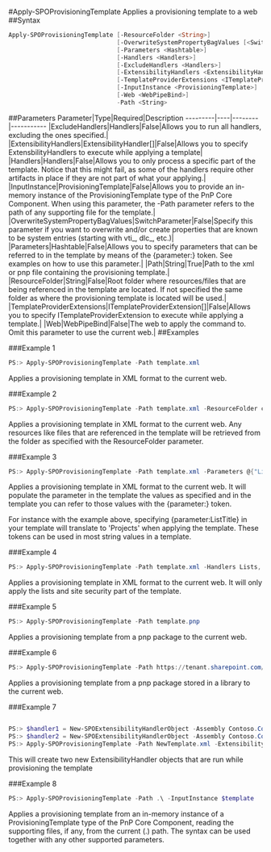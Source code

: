 #Apply-SPOProvisioningTemplate
Applies a provisioning template to a web
##Syntax
```powershell
Apply-SPOProvisioningTemplate [-ResourceFolder <String>]
                              [-OverwriteSystemPropertyBagValues [<SwitchParameter>]]
                              [-Parameters <Hashtable>]
                              [-Handlers <Handlers>]
                              [-ExcludeHandlers <Handlers>]
                              [-ExtensibilityHandlers <ExtensibilityHandler[]>]
                              [-TemplateProviderExtensions <ITemplateProviderExtension[]>]
                              [-InputInstance <ProvisioningTemplate>]
                              [-Web <WebPipeBind>]
                              -Path <String>
```


##Parameters
Parameter|Type|Required|Description
---------|----|--------|-----------
|ExcludeHandlers|Handlers|False|Allows you to run all handlers, excluding the ones specified.|
|ExtensibilityHandlers|ExtensibilityHandler[]|False|Allows you to specify ExtensbilityHandlers to execute while applying a template|
|Handlers|Handlers|False|Allows you to only process a specific part of the template. Notice that this might fail, as some of the handlers require other artifacts in place if they are not part of what your applying.|
|InputInstance|ProvisioningTemplate|False|Allows you to provide an in-memory instance of the ProvisioningTemplate type of the PnP Core Component. When using this parameter, the -Path parameter refers to the path of any supporting file for the template.|
|OverwriteSystemPropertyBagValues|SwitchParameter|False|Specify this parameter if you want to overwrite and/or create properties that are known to be system entries (starting with vti_, dlc_, etc.)|
|Parameters|Hashtable|False|Allows you to specify parameters that can be referred to in the template by means of the {parameter:<Key>} token. See examples on how to use this parameter.|
|Path|String|True|Path to the xml or pnp file containing the provisioning template.|
|ResourceFolder|String|False|Root folder where resources/files that are being referenced in the template are located. If not specified the same folder as where the provisioning template is located will be used.|
|TemplateProviderExtensions|ITemplateProviderExtension[]|False|Allows you to specify ITemplateProviderExtension to execute while applying a template.|
|Web|WebPipeBind|False|The web to apply the command to. Omit this parameter to use the current web.|
##Examples

###Example 1
```powershell
PS:> Apply-SPOProvisioningTemplate -Path template.xml
```
Applies a provisioning template in XML format to the current web.

###Example 2
```powershell
PS:> Apply-SPOProvisioningTemplate -Path template.xml -ResourceFolder c:\provisioning\resources
```
Applies a provisioning template in XML format to the current web. Any resources like files that are referenced in the template will be retrieved from the folder as specified with the ResourceFolder parameter.

###Example 3
```powershell
PS:> Apply-SPOProvisioningTemplate -Path template.xml -Parameters @{"ListTitle"="Projects";"parameter2"="a second value"}
```
Applies a provisioning template in XML format to the current web. It will populate the parameter in the template the values as specified and in the template you can refer to those values with the {parameter:<key>} token.

For instance with the example above, specifying {parameter:ListTitle} in your template will translate to 'Projects' when applying the template. These tokens can be used in most string values in a template.

###Example 4
```powershell
PS:> Apply-SPOProvisioningTemplate -Path template.xml -Handlers Lists, SiteSecurity
```
Applies a provisioning template in XML format to the current web. It will only apply the lists and site security part of the template.

###Example 5
```powershell
PS:> Apply-SPOProvisioningTemplate -Path template.pnp
```
Applies a provisioning template from a pnp package to the current web.

###Example 6
```powershell
PS:> Apply-SPOProvisioningTemplate -Path https://tenant.sharepoint.com/sites/templatestorage/Documents/template.pnp
```
Applies a provisioning template from a pnp package stored in a library to the current web.

###Example 7
```powershell

PS:> $handler1 = New-SPOExtensibilityHandlerObject -Assembly Contoso.Core.Handlers -Type Contoso.Core.Handlers.MyExtensibilityHandler1
PS:> $handler2 = New-SPOExtensibilityHandlerObject -Assembly Contoso.Core.Handlers -Type Contoso.Core.Handlers.MyExtensibilityHandler1
PS:> Apply-SPOProvisioningTemplate -Path NewTemplate.xml -ExtensibilityHandlers $handler1,$handler2
```
This will create two new ExtensibilityHandler objects that are run while provisioning the template

###Example 8
```powershell
PS:> Apply-SPOProvisioningTemplate -Path .\ -InputInstance $template
```
Applies a provisioning template from an in-memory instance of a ProvisioningTemplate type of the PnP Core Component, reading the supporting files, if any, from the current (.\) path. The syntax can be used together with any other supported parameters.
